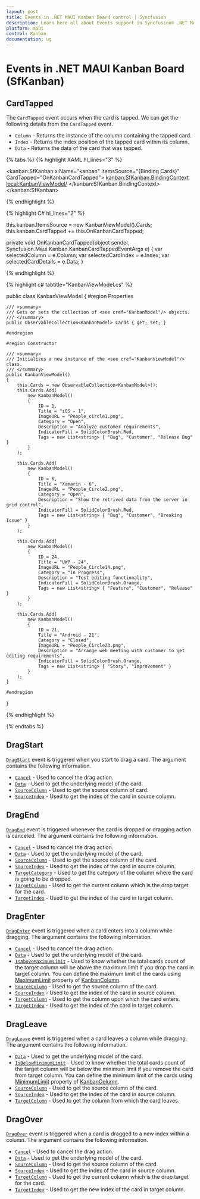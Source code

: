 ```yaml
---
layout: post
title: Events in .NET MAUI Kanban Board control | Syncfusion
description: Learn here all about Events support in Syncfusion® .NET MAUI Kanban Board (SfKanban) control, its elements and more.
platform: maui
control: Kanban
documentation: ug
---
```


# Events in .NET MAUI Kanban Board (SfKanban)

## CardTapped

The `CardTapped` event occurs when the card is tapped. We can get the following details from the `CardTapped` event.

* `Column` - Returns the instance of the column containing the tapped card.
* `Index` - Returns the index position of the tapped card within its column.
* `Data` - Returns the data of the card that was tapped.

{% tabs %}
{% highlight XAML hl_lines="3" %}

<kanban:SfKanban x:Name="kanban"
                 ItemsSource="{Binding Cards}"
                 CardTapped="OnKanbanCardTapped">
    <kanban:SfKanban.BindingContext>
        <local:KanbanViewModel/>
    </kanban:SfKanban.BindingContext>
</kanban:SfKanban>

{% endhighlight %}

{% highlight C# hl_lines="2" %}

this.kanban.ItemsSource = new KanbanViewModel().Cards;
this.kanban.CardTapped += this.OnKanbanCardTapped;

private void OnKanbanCardTapped(object sender, Syncfusion.Maui.Kanban.KanbanCardTappedEventArgs e)
{
    var selectedColumn = e.Column;
    var selectedCardIndex = e.Index;
    var selectedCardDetails = e.Data;
}

{% endhighlight %}

{% highlight c# tabtitle="KanbanViewModel.cs" %}

public class KanbanViewModel
{
    #region Properties

    /// <summary>
    /// Gets or sets the collection of <see cref="KanbanModel"/> objects.
    /// </summary>
    public ObservableCollection<KanbanModel> Cards { get; set; }

    #endregion

    #region Constructor

    /// <summary>
    /// Initializes a new instance of the <see cref="KanbanViewModel"/> class.
    /// </summary>
    public KanbanViewModel()
    {
        this.Cards = new ObservableCollection<KanbanModel>();
        this.Cards.Add(
            new KanbanModel()
            {
                ID = 1,
                Title = "iOS - 1",
                ImageURL = "People_circle1.png",
                Category = "Open",
                Description = "Analyze customer requirements",
                IndicatorFill = SolidColorBrush.Red,
                Tags = new List<string> { "Bug", "Customer", "Release Bug" }
            }
        );

        this.Cards.Add(
            new KanbanModel()
            {
                ID = 6,
                Title = "Xamarin - 6",
                ImageURL = "People_Circle2.png",
                Category = "Open",
                Description = "Show the retrived data from the server in grid control",
                IndicatorFill = SolidColorBrush.Red,
                Tags = new List<string> { "Bug", "Customer", "Breaking Issue" }
            }
        );

        this.Cards.Add(
            new KanbanModel()
            {
                ID = 24,
                Title = "UWP - 24",
                ImageURL = "People_Circle14.png",
                Category = "In Progress",
                Description = "Test editing functionality",
                IndicatorFill = SolidColorBrush.Orange,
                Tags = new List<string> { "Feature", "Customer", "Release" }
            }
        );

        this.Cards.Add(
            new KanbanModel()
            {
                ID = 21,
                Title = "Android - 21",
                Category = "Closed",
                ImageURL = "People_Circle23.png",
                Description = "Arrange web meeting with customer to get editing requirements",
                IndicatorFill = SolidColorBrush.Orange,
                Tags = new List<string> { "Story", "Improvement" }
            }
        );
    }

    #endregion
}

{% endhighlight %}

{% endtabs %}

## DragStart

[`DragStart`](https://help.syncfusion.com/cr/maui/Syncfusion.Maui.Kanban.SfKanban.html#Syncfusion_Maui_Kanban_SfKanban_DragStart) event is triggered when you start to drag a card. The argument contains the following information.

* [`Cancel`](https://help.syncfusion.com/cr/maui/Syncfusion.Maui.Kanban.KanbanDragStartEventArgs.html#Syncfusion_Maui_Kanban_KanbanDragStartEventArgs_Cancel) - Used to cancel the drag action.
* [`Data`](https://help.syncfusion.com/cr/maui/Syncfusion.Maui.Kanban.KanbanDragEventArgs.html#Syncfusion_Maui_Kanban_KanbanDragEventArgs_Data) - Used to get the underlying model of the card.
* [`SourceColumn`](https://help.syncfusion.com/cr/maui/Syncfusion.Maui.Kanban.KanbanDragEventArgs.html#Syncfusion_Maui_Kanban_KanbanDragEventArgs_SourceColumn) - Used to get the source column of card.
* [`SourceIndex`](https://help.syncfusion.com/cr/maui/Syncfusion.Maui.Kanban.KanbanDragEventArgs.html#Syncfusion_Maui_Kanban_KanbanDragEventArgs_SourceIndex) - Used to get the index of the card in source column.   

## DragEnd  

[`DragEnd`](https://help.syncfusion.com/cr/maui/Syncfusion.Maui.Kanban.SfKanban.html#Syncfusion_Maui_Kanban_SfKanban_DragEnd) event is triggered whenever the card is dropped or dragging action is canceled. The argument contains the following information.

* [`Cancel`](https://help.syncfusion.com/cr/maui/Syncfusion.Maui.Kanban.KanbanDragEndEventArgs.html#Syncfusion_Maui_Kanban_KanbanDragEndEventArgs_Cancel) - Used to cancel the drag action.
* [`Data`](https://help.syncfusion.com/cr/maui/Syncfusion.Maui.Kanban.KanbanDragEventArgs.html#Syncfusion_Maui_Kanban_KanbanDragEventArgs_Data) - Used to get the underlying model of the card.
* [`SourceColumn`](https://help.syncfusion.com/cr/maui/Syncfusion.Maui.Kanban.KanbanDragEventArgs.html#Syncfusion_Maui_Kanban_KanbanDragEventArgs_SourceColumn) - Used to get the source column of the card.
* [`SourceIndex`](https://help.syncfusion.com/cr/maui/Syncfusion.Maui.Kanban.KanbanDragEventArgs.html#Syncfusion_Maui_Kanban_KanbanDragEventArgs_SourceIndex) - Used to get the index of the card in source column.
* [`TargetCategory`](https://help.syncfusion.com/cr/maui/Syncfusion.Maui.Kanban.KanbanDragEndEventArgs.html#Syncfusion_Maui_Kanban_KanbanDragEndEventArgs_TargetCategory) - Used to get the category of the column where the card is going to be dropped.
* [`TargetColumn`](https://help.syncfusion.com/cr/maui/Syncfusion.Maui.Kanban.KanbanDragEndEventArgs.html#Syncfusion_Maui_Kanban_KanbanDragEndEventArgs_TargetColumn) - Used to get the current column which is the drop target for the card.
* [`TargetIndex`](https://help.syncfusion.com/cr/maui/Syncfusion.Maui.Kanban.KanbanDragEndEventArgs.html#Syncfusion_Maui_Kanban_KanbanDragEndEventArgs_TargetIndex) - Used to get the index of the card in target column.

## DragEnter 

[`DragEnter`](https://help.syncfusion.com/cr/maui/Syncfusion.Maui.Kanban.SfKanban.html#Syncfusion_Maui_Kanban_SfKanban_DragEnter) event is triggered when a card enters into a column while dragging. The argument contains the following information.

* [`Cancel`](https://help.syncfusion.com/cr/maui/Syncfusion.Maui.Kanban.KanbanDragEnterEventArgs.html#Syncfusion_Maui_Kanban_KanbanDragEnterEventArgs_Cancel) - Used to cancel the drag action.
* [`Data`](https://help.syncfusion.com/cr/maui/Syncfusion.Maui.Kanban.KanbanDragEventArgs.html#Syncfusion_Maui_Kanban_KanbanDragEventArgs_Data) - Used to get the underlying model of the card.
* [`IsAboveMaximumLimit`](https://help.syncfusion.com/cr/maui/Syncfusion.Maui.Kanban.KanbanDragEnterEventArgs.html#Syncfusion_Maui_Kanban_KanbanDragEnterEventArgs_IsAboveMaximumLimit) - Used to know whether the total cards count of the target column will be above the maximum limit if you drop the card in target column. You can define the maximum limit of the cards using [MaximumLimit](https://help.syncfusion.com/cr/maui/Syncfusion.Maui.Kanban.KanbanColumn.html#Syncfusion_Maui_Kanban_KanbanColumn_MaximumLimit) property of [KanbanColumn](https://help.syncfusion.com/cr/maui/Syncfusion.Maui.Kanban.KanbanColumn.html). 
* [`SourceColumn`](https://help.syncfusion.com/cr/maui/Syncfusion.Maui.Kanban.KanbanDragEventArgs.html#Syncfusion_Maui_Kanban_KanbanDragEventArgs_SourceColumn) - Used to get the source column of the card.
* [`SourceIndex`](https://help.syncfusion.com/cr/maui/Syncfusion.Maui.Kanban.KanbanDragEventArgs.html#Syncfusion_Maui_Kanban_KanbanDragEventArgs_SourceIndex) - Used to get the index of the card in source column.
* [`TargetColumn`](https://help.syncfusion.com/cr/maui/Syncfusion.Maui.Kanban.KanbanDragEnterEventArgs.html#Syncfusion_Maui_Kanban_KanbanDragEnterEventArgs_TargetColumn) - Used to get the column upon which the card enters.
* [`TargetIndex`](https://help.syncfusion.com/cr/maui/Syncfusion.Maui.Kanban.KanbanDragEnterEventArgs.html#Syncfusion_Maui_Kanban_KanbanDragEnterEventArgs_TargetIndex) - Used to get the index of the card in target column.

## DragLeave 

[`DragLeave`](https://help.syncfusion.com/cr/maui/Syncfusion.Maui.Kanban.SfKanban.html#Syncfusion_Maui_Kanban_SfKanban_DragLeave) event is triggered when a card leaves a column while dragging. The argument contains the following information.

* [`Data`](https://help.syncfusion.com/cr/maui/Syncfusion.Maui.Kanban.KanbanDragEventArgs.html#Syncfusion_Maui_Kanban_KanbanDragEventArgs_Data) - Used to get the underlying model of the card.
* [`IsBelowMinimumLimit`](https://help.syncfusion.com/cr/maui/Syncfusion.Maui.Kanban.KanbanDragLeaveEventArgs.html#Syncfusion_Maui_Kanban_KanbanDragLeaveEventArgs_IsBelowMinimumLimit) - Used to know whether the total cards count of the target column will be below the minimum limit if you remove the card from target column. You can define the minimum limit of the cards using [MinimumLimit](https://help.syncfusion.com/cr/maui/Syncfusion.Maui.Kanban.KanbanColumn.html#Syncfusion_Maui_Kanban_KanbanColumn_MinimumLimit) property of [KanbanColumn](https://help.syncfusion.com/cr/maui/Syncfusion.Maui.Kanban.KanbanColumn.html).
* [`SourceColumn`](https://help.syncfusion.com/cr/maui/Syncfusion.Maui.Kanban.KanbanDragEventArgs.html#Syncfusion_Maui_Kanban_KanbanDragEventArgs_SourceColumn) - Used to get the source column of the card.
* [`SourceIndex`](https://help.syncfusion.com/cr/maui/Syncfusion.Maui.Kanban.KanbanDragEventArgs.html#Syncfusion_Maui_Kanban_KanbanDragEventArgs_SourceIndex) - Used to get the index of the card in source column.
* [`TargetColumn`](https://help.syncfusion.com/cr/maui/Syncfusion.Maui.Kanban.KanbanDragLeaveEventArgs.html#Syncfusion_Maui_Kanban_KanbanDragLeaveEventArgs_TargetColumn) - Used to get the column from which the card leaves.

## DragOver

[`DragOver`](https://help.syncfusion.com/cr/maui/Syncfusion.Maui.Kanban.SfKanban.html#Syncfusion_Maui_Kanban_SfKanban_DragOver) event is triggered when a card is dragged to a new index within a column. The argument contains the following information.

* [`Cancel`](https://help.syncfusion.com/cr/maui/Syncfusion.Maui.Kanban.KanbanDragOverEventArgs.html#Syncfusion_Maui_Kanban_KanbanDragOverEventArgs_Cancel) - Used to cancel the drag action.
* [`Data`](https://help.syncfusion.com/cr/maui/Syncfusion.Maui.Kanban.KanbanDragEventArgs.html#Syncfusion_Maui_Kanban_KanbanDragEventArgs_Data) - Used to get the underlying model of the card.
* [`SourceColumn`](https://help.syncfusion.com/cr/maui/Syncfusion.Maui.Kanban.KanbanDragEventArgs.html#Syncfusion_Maui_Kanban_KanbanDragEventArgs_SourceColumn) - Used to get the source column of the card.
* [`SourceIndex`](https://help.syncfusion.com/cr/maui/Syncfusion.Maui.Kanban.KanbanDragEventArgs.html#Syncfusion_Maui_Kanban_KanbanDragEventArgs_SourceIndex) - Used to get the index of the card in source column.
* [`TargetColumn`](https://help.syncfusion.com/cr/maui/Syncfusion.Maui.Kanban.KanbanDragOverEventArgs.html#Syncfusion_Maui_Kanban_KanbanDragOverEventArgs_TargetColumn) - Used to get the current column which is the drop target for the card.
* [`TargetIndex`](https://help.syncfusion.com/cr/maui/Syncfusion.Maui.Kanban.KanbanDragOverEventArgs.html#Syncfusion_Maui_Kanban_KanbanDragOverEventArgs_TargetIndex) - Used to get the new index of the card in target column.